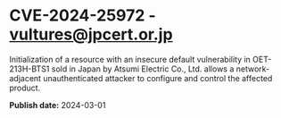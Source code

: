# CVE-2024-25972 - vultures@jpcert.or.jp

Initialization of a resource with an insecure default vulnerability in OET-213H-BTS1 sold in Japan by Atsumi Electric Co., Ltd. allows a network-adjacent unauthenticated attacker to configure and control the affected product.

**Publish date:** 2024-03-01
